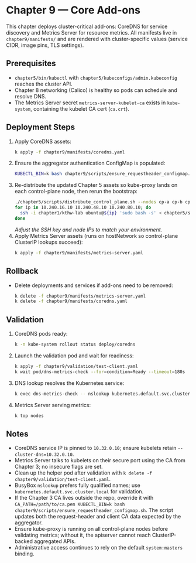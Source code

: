 # Chapter 9 — Core Add-ons

This chapter deploys cluster-critical add-ons: CoreDNS for service discovery and Metrics Server for resource metrics. All manifests live in `chapter9/manifests/` and are rendered with cluster-specific values (service CIDR, image pins, TLS settings).

## Prerequisites
- `chapter5/bin/kubectl` with `chapter5/kubeconfigs/admin.kubeconfig` reaches the cluster API.
- Chapter 8 networking (Calico) is healthy so pods can schedule and resolve DNS.
- The Metrics Server secret `metrics-server-kubelet-ca` exists in `kube-system`, containing the kubelet CA cert (`ca.crt`).

## Deployment Steps
1. Apply CoreDNS assets:
   ```bash
   k apply -f chapter9/manifests/coredns.yaml
   ```
2. Ensure the aggregator authentication ConfigMap is populated:
   ```bash
   KUBECTL_BIN=k bash chapter9/scripts/ensure_requestheader_configmap.sh
   ```
3. Re-distribute the updated Chapter 5 assets so kube-proxy lands on each control-plane node, then rerun the bootstrap:
   ```bash
   ./chapter5/scripts/distribute_control_plane.sh --nodes cp-a cp-b cp-c --ssh-key chapter1/kthw-lab
   for ip in 10.240.16.10 10.240.48.10 10.240.80.10; do
     ssh -i chapter1/kthw-lab ubuntu@${ip} 'sudo bash -s' < chapter5/scripts/bootstrap_control_plane.sh
   done
   ```
   _Adjust the SSH key and node IPs to match your environment._
4. Apply Metrics Server assets (runs on hostNetwork so control-plane ClusterIP lookups succeed):
   ```bash
   k apply -f chapter9/manifests/metrics-server.yaml
   ```

## Rollback
- Delete deployments and services if add-ons need to be removed:
  ```bash
  k delete -f chapter9/manifests/metrics-server.yaml
  k delete -f chapter9/manifests/coredns.yaml
  ```

## Validation
1. CoreDNS pods ready:
   ```bash
   k -n kube-system rollout status deploy/coredns
   ```
2. Launch the validation pod and wait for readiness:
   ```bash
   k apply -f chapter9/validation/test-client.yaml
   k wait pod/dns-metrics-check --for=condition=Ready --timeout=180s
   ```
3. DNS lookup resolves the Kubernetes service:
   ```bash
   k exec dns-metrics-check -- nslookup kubernetes.default.svc.cluster.local
   ```
4. Metrics Server serving metrics:
   ```bash
   k top nodes
   ```

## Notes
- CoreDNS service IP is pinned to `10.32.0.10`; ensure kubelets retain `--cluster-dns=10.32.0.10`.
- Metrics Server talks to kubelets on their secure port using the CA from Chapter 3; no insecure flags are set.
- Clean up the helper pod after validation with `k delete -f chapter9/validation/test-client.yaml`.
- BusyBox `nslookup` prefers fully qualified names; use `kubernetes.default.svc.cluster.local` for validation.
- If the Chapter 3 CA lives outside the repo, override it with `CA_PATH=/path/to/ca.pem KUBECTL_BIN=k bash chapter9/scripts/ensure_requestheader_configmap.sh`. The script updates both the request-header and client CA data expected by the aggregator.
- Ensure kube-proxy is running on all control-plane nodes before validating metrics; without it, the apiserver cannot reach ClusterIP-backed aggregated APIs.
- Administrative access continues to rely on the default `system:masters` binding.
